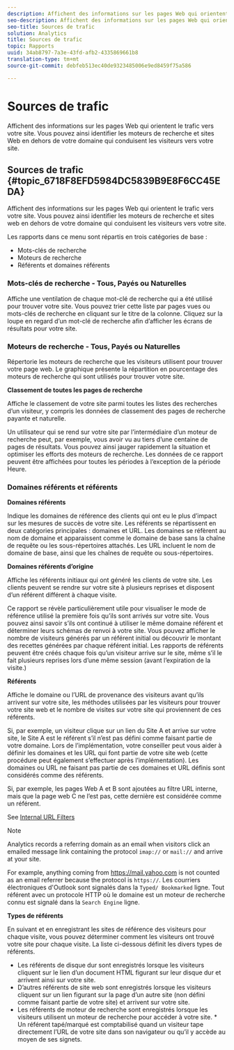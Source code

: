 ```yaml
---
description: Affichent des informations sur les pages Web qui orientent le trafic vers votre site. Vous pouvez ainsi identifier les moteurs de recherche et sites Web en dehors de votre domaine qui conduisent les visiteurs vers votre site.
seo-description: Affichent des informations sur les pages Web qui orientent le trafic vers votre site. Vous pouvez ainsi identifier les moteurs de recherche et sites Web en dehors de votre domaine qui conduisent les visiteurs vers votre site.
seo-title: Sources de trafic
solution: Analytics
title: Sources de trafic
topic: Rapports
uuid: 34ab8797-7a3e-43fd-afb2-4335869661b8
translation-type: tm+mt
source-git-commit: debfeb513ec40de9323485006e9ed8459f75a586

---
```



# Sources de trafic

Affichent des informations sur les pages Web qui orientent le trafic vers votre site. Vous pouvez ainsi identifier les moteurs de recherche et sites Web en dehors de votre domaine qui conduisent les visiteurs vers votre site.

## Sources de trafic {#topic_6718F8EFD5984DC5839B9E8F6CC45EDA}

Affichent des informations sur les pages Web qui orientent le trafic vers votre site. Vous pouvez ainsi identifier les moteurs de recherche et sites web en dehors de votre domaine qui conduisent les visiteurs vers votre site.

Les rapports dans ce menu sont répartis en trois catégories de base :

* Mots-clés de recherche
* Moteurs de recherche
* Référents et domaines référents

### Mots-clés de recherche - Tous, Payés ou Naturelles

Affiche une ventilation de chaque mot-clé de recherche qui a été utilisé pour trouver votre site. Vous pouvez trier cette liste par pages vues ou mots-clés de recherche en cliquant sur le titre de la colonne. Cliquez sur la loupe en regard d’un mot-clé de recherche afin d’afficher les écrans de résultats pour votre site.

### Moteurs de recherche - Tous, Payés ou Naturelles

Répertorie les moteurs de recherche que les visiteurs utilisent pour trouver votre page web. Le graphique présente la répartition en pourcentage des moteurs de recherche qui sont utilisés pour trouver votre site.

**Classement de toutes les pages de recherche**

Affiche le classement de votre site parmi toutes les listes des recherches d’un visiteur, y compris les données de classement des pages de recherche payante et naturelle.

Un utilisateur qui se rend sur votre site par l’intermédiaire d’un moteur de recherche peut, par exemple, vous avoir vu au tiers d’une centaine de pages de résultats. Vous pouvez ainsi jauger rapidement la situation et optimiser les efforts des moteurs de recherche. Les données de ce rapport peuvent être affichées pour toutes les périodes à l’exception de la période Heure.

### Domaines référents et référents

**Domaines référents**

Indique les domaines de référence des clients qui ont eu le plus d’impact sur les mesures de succès de votre site. Les référents se répartissent en deux catégories principales : domaines et URL. Les domaines se réfèrent au nom de domaine et apparaissent comme le domaine de base sans la chaîne de requête ou les sous-répertoires attachés. Les URL incluent le nom de domaine de base, ainsi que les chaînes de requête ou sous-répertoires.

**Domaines référents d’origine**

Affiche les référents initiaux qui ont généré les clients de votre site. Les clients peuvent se rendre sur votre site à plusieurs reprises et disposent d’un référent différent à chaque visite.

Ce rapport se révèle particulièrement utile pour visualiser le mode de référence utilisé la première fois qu’ils sont arrivés sur votre site. Vous pouvez ainsi savoir s’ils ont continué à utiliser le même domaine référent et déterminer leurs schémas de renvoi à votre site. Vous pouvez afficher le nombre de visiteurs générés par un référent initial ou découvrir le montant des recettes générées par chaque référent initial. Les rapports de référents peuvent être créés chaque fois qu’un visiteur arrive sur le site, même s’il le fait plusieurs reprises lors d’une même session (avant l’expiration de la visite.)

**Référents**

Affiche le domaine ou l’URL de provenance des visiteurs avant qu’ils arrivent sur votre site, les méthodes utilisées par les visiteurs pour trouver votre site web et le nombre de visites sur votre site qui proviennent de ces référents.

Si, par exemple, un visiteur clique sur un lien du Site A et arrive sur votre site, le Site A est le référent s’il n’est pas défini comme faisant partie de votre domaine. Lors de l’implémentation, votre conseiller peut vous aider à définir les domaines et les URL qui font partie de votre site web (cette procédure peut également s’effectuer après l’implémentation). Les domaines ou URL ne faisant pas partie de ces domaines et URL définis sont considérés comme des référents.

Si, par exemple, les pages Web A et B sont ajoutées au filtre URL interne, mais que la page web C ne l’est pas, cette dernière est considérée comme un référent.

See [Internal URL Filters](/help/admin/admin/internal-URL-filter-admin.md)

>[!NOTE]
>
>Analytics records a referring domain as an email when visitors click an emailed message link containing the protocol `imap://` or `mail://` and arrive at your site.
>
>For example, anything coming from  https://mail.yahoo.com</code> is not counted as an email referrer because the protocol is `https://`. Les courriers électroniques d'Outlook sont signalés dans la `Typed/ Bookmarked` ligne. Tout référent avec un protocole HTTP où le domaine est un moteur de recherche connu est signalé dans la `Search Engine` ligne.

**Types de référents**

En suivant et en enregistrant les sites de référence des visiteurs pour chaque visite, vous pouvez déterminer comment les visiteurs ont trouvé votre site pour chaque visite. La liste ci-dessous définit les divers types de référents.

* Les référents de disque dur sont enregistrés lorsque les visiteurs cliquent sur le lien d’un document HTML figurant sur leur disque dur et arrivent ainsi sur votre site.
* D’autres référents de site web sont enregistrés lorsque les visiteurs cliquent sur un lien figurant sur la page d’un autre site (non défini comme faisant partie de votre site) et arrivent sur votre site.
* Les référents de moteur de recherche sont enregistrés lorsque les visiteurs utilisent un moteur de recherche pour accéder à votre site. * Un référent tapé/marqué est comptabilisé quand un visiteur tape directement l’URL de votre site dans son navigateur ou qu’il y accède au moyen de ses signets.
